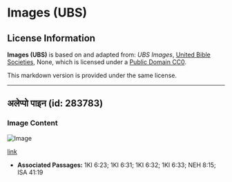 # Images (UBS)

## License Information

**Images (UBS)** is based on and adapted from: _UBS Images_, [United Bible Societies](https://unitedbiblesocieties.org/), None, which is licensed under a [Public Domain CC0](https://creativecommons.org/public-domain/cc0/).

This markdown version is provided under the same license.



--------------------------------

## अलेप्पो पाइन (id: 283783)

### Image Content

![Image](https://cdn.aquifer.bible/aquifer-content/resources/Media/WEB-0717_aleppo_pine.jpg)

[link](https://cdn.aquifer.bible/aquifer-content/resources/Media/WEB-0717_aleppo_pine.jpg)

* **Associated Passages:** 1KI 6:23; 1KI 6:31; 1KI 6:32; 1KI 6:33; NEH 8:15; ISA 41:19

